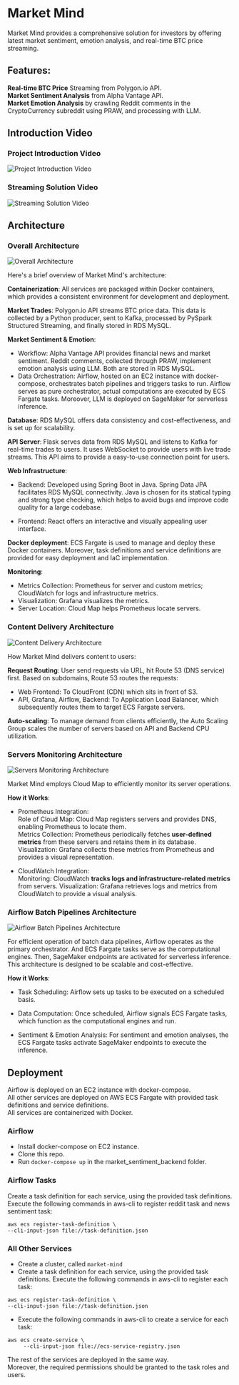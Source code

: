 # Market Mind
Market Mind provides a comprehensive solution for investors by offering latest market sentiment, emotion analysis, and real-time BTC price streaming.

## Features:
**Real-time BTC Price** Streaming from Polygon.io API. \
**Market Sentiment Analysis** from Alpha Vantage API. \
**Market Emotion Analysis** by crawling Reddit comments in the CryptoCurrency subreddit using PRAW, and processing with LLM. 

## Introduction Video
### Project Introduction Video
![Project Introduction Video](https://drive.google.com/file/d/1qamHYQQ0_eUTW03VceWKZkxA_5decMgt/view?usp=sharing)

### Streaming Solution Video
![Streaming Solution Video](https://drive.google.com/file/d/1u0kVVSNYyy6KvL_2Xd-KRP4zFjrhwE24/view?usp=sharing)


## Architecture
### Overall Architecture
![Overall Architecture](https://github.com/JulianZhan/market_mind/raw/refactoring/project_architecture/overall_architecture.jpg)

Here's a brief overview of Market Mind's architecture:

**Containerization**: All services are packaged within Docker containers, which provides a consistent environment for development and deployment.

**Market Trades**: Polygon.io API streams BTC price data. This data is collected by a Python producer, sent to Kafka, processed by PySpark Structured Streaming, and finally stored in RDS MySQL.


**Market Sentiment & Emotion**: 
 - Workflow: Alpha Vantage API provides financial news and market sentiment. Reddit comments, collected through PRAW, implement emotion analysis using LLM. Both are stored in RDS MySQL.
 - Data Orchestration: Airflow, hosted on an EC2 instance with docker-compose, orchestrates batch pipelines and triggers tasks to run. Airflow serves as pure orchestrator, actual computations are executed by ECS Fargate tasks. Moreover, LLM is deployed on SageMaker for serverless inference.

**Database**: RDS MySQL offers data consistency and cost-effectiveness, and is set up for scalability.

**API Server**: Flask serves data from RDS MySQL and listens to Kafka for real-time trades to users. It uses WebSocket to provide users with live trade streams. This API aims to provide a easy-to-use connection point for users.


**Web Infrastructure**: 
- Backend: Developed using Spring Boot in Java. Spring Data JPA facilitates RDS MySQL connectivity. Java is chosen for its statical typing and strong type checking, which helps to avoid bugs and improve code quality for a large codebase.

 - Frontend: React offers an interactive and visually appealing user interface.


**Docker deployment**: ECS Fargate is used to manage and deploy these Docker containers. Moreover, task definitions and service definitions are provided for easy deployment and IaC implementation.

**Monitoring**: 
 - Metrics Collection: Prometheus for server and custom metrics; CloudWatch for logs and infrastructure metrics.
 - Visualization: Grafana visualizes the metrics.
 - Server Location: Cloud Map helps Prometheus locate servers.

### Content Delivery Architecture
![Content Delivery Architecture](https://github.com/JulianZhan/market_mind/raw/refactoring/project_architecture/content_delivery_architecture.jpg)

How Market Mind delivers content to users:

**Request Routing**: User send requests via URL, hit Route 53 (DNS service) first. Based on subdomains, Route 53 routes the requests:

 - Web Frontend: To CloudFront (CDN) which sits in front of S3.
 - API, Grafana, Airflow, Backend: To Application Load Balancer, which subsequently routes them to target ECS Fargate servers.

**Auto-scaling**: To manage demand from clients efficiently, the Auto Scaling Group scales the number of servers based on API and Backend CPU utilization.

### Servers Monitoring Architecture
![Servers Monitoring Architecture](https://github.com/JulianZhan/market_mind/raw/refactoring/project_architecture/servers_monitoring_architecture.jpg)

Market Mind employs Cloud Map to efficiently monitor its server operations.

**How it Works**: 

 - Prometheus Integration: \
Role of Cloud Map: Cloud Map registers servers and provides DNS, enabling Prometheus to locate them. \
Metrics Collection: Prometheus periodically fetches **user-defined metrics** from these servers and retains them in its database. \
Visualization: Grafana collects these metrics from Prometheus and provides a visual representation. 

 - CloudWatch Integration: \
Monitoring: CloudWatch **tracks logs and infrastructure-related metrics** from servers.
Visualization: Grafana retrieves logs and metrics from CloudWatch to provide a visual analysis.


### Airflow Batch Pipelines Architecture
![Airflow Batch Pipelines Architecture](https://github.com/JulianZhan/market_mind/raw/refactoring/project_architecture/airflow_batch_pipelines_architecture.jpg)

For efficient operation of batch data pipelines, Airflow operates as the primary orchestrator. And ECS Fargate tasks serve as the computational engines. Then, SageMaker endpoints are activated for serverless inference. This architecture is designed to be scalable and cost-effective.

**How it Works**:
 - Task Scheduling: Airflow sets up tasks to be executed on a scheduled basis.

 - Data Computation: Once scheduled, Airflow signals ECS Fargate tasks, which function as the computational engines and run.

 - Sentiment & Emotion Analysis: For sentiment and emotion analyses, the ECS Fargate tasks activate SageMaker endpoints to execute the inference.

## Deployment
Airflow is deployed on an EC2 instance with docker-compose. \
All other services are deployed on AWS ECS Fargate with provided task definitions and service definitions. \
All services are containerized with Docker.

### Airflow   
 - Install docker-compose on EC2 instance.
 - Clone this repo.
 - Run `docker-compose up` in the market_sentiment_backend folder.

### Airflow Tasks
 Create a task definition for each service, using the provided task definitions. Execute the following commands in aws-cli to register reddit task and news sentiment task: 
```
aws ecs register-task-definition \
--cli-input-json file://task-definition.json
```

### All Other Services
 - Create a cluster, called `market-mind`
 - Create a task definition for each service, using the provided task definitions. Execute the following commands in aws-cli to register each task:
 ```
aws ecs register-task-definition \
--cli-input-json file://task-definition.json
```
 - Execute the following commands in aws-cli to create a service for each task:
 ```
 aws ecs create-service \
      --cli-input-json file://ecs-service-registry.json
```

The rest of the services are deployed in the same way. \
Moreover, the required permissions should be granted to the task roles and users.
